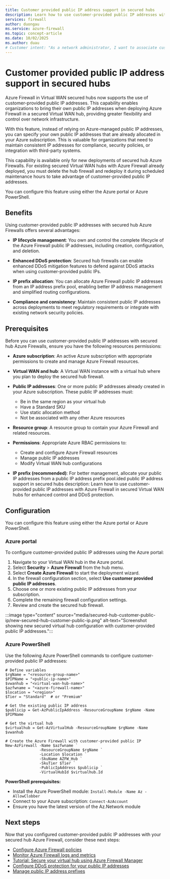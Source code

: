 ```yaml
---
title: Customer provided public IP address support in secured hubs
description: Learn how to use customer-provided public IP addresses with Azure Firewall in secured Virtual WAN hubs for enhanced control and DDoS protection.
services: firewall
author: duongau
ms.service: azure-firewall
ms.topic: concept-article
ms.date: 10/02/2025
ms.author: duau
# Customer intent: "As a network administrator, I want to associate customer-provided public IP addresses with secured hub firewalls, so that I can maintain control over IP address management and enhance DDoS protection in my virtual WAN deployments."
---
```


# Customer provided public IP address support in secured hubs


Azure Firewall in Virtual WAN secured hubs now supports the use of customer-provided public IP addresses. This capability enables organizations to bring their own public IP addresses when deploying Azure Firewall in a secured Virtual WAN hub, providing greater flexibility and control over network infrastructure.

With this feature, instead of relying on Azure-managed public IP addresses, you can specify your own public IP addresses that are already allocated in your Azure subscription. This is valuable for organizations that need to maintain consistent IP addresses for compliance, security policies, or integration with third-party systems.

This capability is available only for new deployments of secured hub Azure Firewalls. For existing secured Virtual WAN hubs with Azure Firewall already deployed, you must delete the hub firewall and redeploy it during scheduled maintenance hours to take advantage of customer-provided public IP addresses.

You can configure this feature using either the Azure portal or Azure PowerShell.

## Benefits

Using customer-provided public IP addresses with secured hub Azure Firewalls offers several advantages:

- **IP lifecycle management**: You own and control the complete lifecycle of the Azure Firewall public IP addresses, including creation, configuration, and deletion.

- **Enhanced DDoS protection**: Secured hub firewalls can enable enhanced DDoS mitigation features to defend against DDoS attacks when using customer-provided public IPs.

- **IP prefix allocation**: You can allocate Azure Firewall public IP addresses from an IP address prefix pool, enabling better IP address management and simplified routing configurations.

- **Compliance and consistency**: Maintain consistent public IP addresses across deployments to meet regulatory requirements or integrate with existing network security policies.

## Prerequisites

Before you can use customer-provided public IP addresses with secured hub Azure Firewalls, ensure you have the following resources permissions:

- **Azure subscription**: An active Azure subscription with appropriate permissions to create and manage Azure Firewall resources.

- **Virtual WAN and hub**: A Virtual WAN instance with a virtual hub where you plan to deploy the secured hub firewall.

- **Public IP addresses**: One or more public IP addresses already created in your Azure subscription. These public IP addresses must:
  - Be in the same region as your virtual hub
  - Have a Standard SKU
  - Use static allocation method
  - Not be associated with any other Azure resources

- **Resource group**: A resource group to contain your Azure Firewall and related resources.

- **Permissions**: Appropriate Azure RBAC permissions to:
  - Create and configure Azure Firewall resources
  - Manage public IP addresses
  - Modify Virtual WAN hub configurations

- **IP prefix (recommended)**: For better management, allocate your public IP addresses from a public IP address prefix pool.ided public IP address support in secured hubs
description: Learn how to use customer-provided public IP addresses with Azure Firewall in secured Virtual WAN hubs for enhanced control and DDoS protection.

## Configuration

You can configure this feature using either the Azure portal or Azure PowerShell.

### Azure portal

To configure customer-provided public IP addresses using the Azure portal:

1. Navigate to your Virtual WAN hub in the Azure portal.
2. Select **Security** > **Azure Firewall** from the hub menu.
3. Select **Create Azure Firewall** to start the deployment wizard.
4. In the firewall configuration section, select **Use customer provided public IP addresses**.
5. Choose one or more existing public IP addresses from your subscription.
6. Complete the remaining firewall configuration settings.
7. Review and create the secured hub firewall.

:::image type="content" source="media/secured-hub-customer-public-ip/new-secured-hub-customer-public-ip.png" alt-text="Screenshot showing new secured virtual hub configuration with customer-provided public IP addresses.":::

### Azure PowerShell

Use the following Azure PowerShell commands to configure customer-provided public IP addresses:

```azurepowershell
# Define variables
$rgName = "<resource-group-name>"
$PIPName = "<public-ip-name>"
$vwanhub = "<virtual-wan-hub-name>"
$azfwname = "<azure-firewall-name>"
$location = "<region>"
$Tier = "Standard"  # or "Premium"

# Get the existing public IP address
$publicip = Get-AzPublicIpAddress -ResourceGroupName $rgName -Name $PIPName

# Get the virtual hub
$virtualhub = Get-AzVirtualHub -ResourceGroupName $rgName -Name $vwanhub

# Create the Azure Firewall with customer-provided public IP
New-AzFirewall -Name $azfwname `
               -ResourceGroupName $rgName `
               -Location $location `
               -SkuName AZFW_Hub `
               -SkuTier $Tier `
               -PublicIpAddress $publicip `
               -VirtualHubId $virtualhub.Id
```

**PowerShell prerequisites:**
- Install the Azure PowerShell module: `Install-Module -Name Az -AllowClobber`
- Connect to your Azure subscription: `Connect-AzAccount`
- Ensure you have the latest version of the Az.Network module

## Next steps

Now that you configured customer-provided public IP addresses with your secured hub Azure Firewall, consider these next steps:

- [Configure Azure Firewall policies](../firewall-manager/policy-overview.md)
- [Monitor Azure Firewall logs and metrics](monitor-logs.md)
- [Tutorial: Secure your virtual hub using Azure Firewall Manager](../firewall-manager/secure-cloud-network.md)
- [Configure DDoS protection for your public IP addresses](../ddos-protection/ddos-protection-overview.md)
- [Manage public IP address prefixes](../virtual-network/public-ip-address-prefix.md)